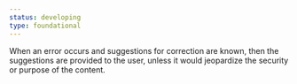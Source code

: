 ```yaml
---
status: developing
type: foundational
---
```


When an error occurs and suggestions for correction are known, then the suggestions are provided to the user, unless it would jeopardize the security or purpose of the content.